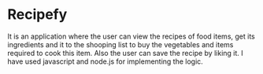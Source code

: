 # Recipefy
It is an application where the user can view the recipes of food items, get its ingredients and it to the shooping list to buy the vegetables and items required to cook this item. Also the user can save the recipe by liking it. I have used javascript and node.js for implementing the logic.
